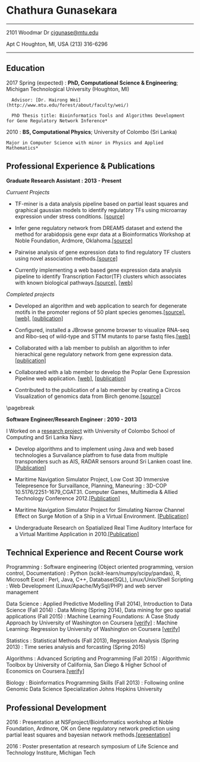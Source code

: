 Chathura Gunasekara
============

-------------------     ----------------------------
2101 Woodmar Dr                     cjgunase@mtu.edu

Apt C Houghton, MI, USA               (213) 316-6296 
-------------------     ----------------------------

Education
---------

2017 Spring (expected)
:   **PhD, Computational Science & Engineering**; Michigan Technological University (Houghton, MI)

      Advisor: [Dr. Hairong Wei](http://www.mtu.edu/forest/about/faculty/wei/)
   
      PhD Thesis title: Bioinformatics Tools and Algorithms Development for Gene Regulatory Network Inference*
       

2010
:   **BS, Computational Physics**; University of Colombo (Sri Lanka)
    
    Major in Computer Science with minor in Physics and Applied Mathematics*

Professional Experience & Publications
----------

**Graduate Research Assistant : 2013 - Present**

_Curruent Projects_

* TF-miner is a data analysis pipeline based on partial least squares and graphical gaussian models to identify regulatory TFs using microarray expression under stress conditions. [[source]](https://github.com/cjgunase/TF-miner)


* Infer gene regulatory network from DREAM5 dataset and  extend the method for arabidopsis gene expr data  at a Bioinformatics Workshop at Noble Foundation, Ardmore, Oklahoma.[[source]](https://github.com/cjgunase/DREAM5_gene_net.git)


* Pairwise analysis of gene expression data to find regulatory TF clusters using novel association methods.[[source]](https://github.com/cjgunase/MIC_based_gene_expr_analysis)


* Currently implementing a  web based gene expression data analysis pipeline to identify Transcription Factor(TF) clusters which associates with known biological pathways.[[source]](https://github.com/cjgunase/TF-Cluster), [[web]](http://sys.bio.mtu.edu/cluster/index.php)

_Completed projects_

* Developed an algorithm and web application to search for degenerate motifs in the promoter regions of 50 plant species genomes.[[source]](https://github.com/cjgunase/exactSearch), [[web]](http://sys.bio.mtu.edu/motif/), [[publication]](http://plantmethods.biomedcentral.com/articles/10.1186/s13007-016-0126-6)


* Configured, installed a JBrowse genome browser to visualize RNA-seq and Ribo-seq of wild-type and STTM mutants to parse fastq files.[[web]](https://blossom.ffr.mtu.edu/designindex2.php)


* Collaborated with a lab member to publish an algorithm to infer hierachical gene regulatory network from gene expression data.[[publication]](https://www.ncbi.nlm.nih.gov/pmc/articles/PMC4797117/)


* Collaborated with a lab member  to develop the  Poplar Gene Expression Pipeline web application. [[web]](http://sys.bio.mtu.edu), [[publication]](http://link.springer.com/article/10.1007/s11295-014-0745-x#page-1)


* Contributed to the publication of a lab member by creating a Circos Visualization of genomics data from Birch genome.[[source]](https://github.com/cjgunase/myVisualizations/tree/master/circos)

\pagebreak

**Software Engineer/Research Engineer : 2010 - 2013**

I Worked on a [research project](http://www.vidusayura.org/?page_id=2) with University of Colombo School of Computing and Sri Lanka Navy.


* Develop algorithms and to implement using Java and web based technologies a Survailance platfrom to fuse data from multiple transponders such as AIS, RADAR sensors around Sri Lanken coast line.[[Publication]](http://www.icter.org/conference/icter2012/paper/50)

* Maritime Navigation Simulator Project, Low Cost 3D Immersive Telepresence for Survaillance, Planning, Maneuring : 3D-COP	10.5176/2251-1679_CGAT31. Computer Games, Multimedia & Allied Technology Conference 2012.[[Publication]](http://www.cgames.com.sg/PriorYearsPaper2012.html)

* Maritime Navigation Simulator Project for Simulating Narrow Channel Effect on Surge Motion of a Ship in a Virtual Environment. [[Publication]](http://www.icter.org/conference/icter2012/paper/31)

* Undergraduate Research on Spatialized Real Time Auditory Interface for a Virtual Maritime Application in 2010.[[Publication]](http://www.icter.org/conference/archive2011/index.php/icter/ICTer2010/paper/view/65)


Technical Experience and Recent Course work
--------------------

Programming
:   Software engineering (Object oriented programming, version control, Documentation)
:   Python (scikit-learn/numpy/scipy/pandas), R, Microsoft Excel
:   Perl, Java, C++, Database(SQL), Linux/Unix/Shell Scripting
:   Web Development (Linux/Apache/MySql/PHP) and web server management

Data Science
:   Applied Predictive Modelling (Fall 2014), Introduction to Data Science (Fall 2014)
:   Data Mining (Spring 2014), Data mining for geo spatial applications (Fall 2015)
:   Machine Learning Foundations: A Case Study Approach by University of Washington on Coursera [[verify]](https://www.coursera.org/account/accomplishments/certificate/UALSGBFJHK7W)
:   Machine Learning: Regression by University of Washington on Coursera [[verify]](https://www.coursera.org/account/accomplishments/certificate/2AXNSM86GTZS)

Statistics
:   Statistical Methods (Fall 2013), Regression Analysis (Spring 2013)
:   Time series analysis and forcasting (Spring 2015)

Algorithms
:   Advanced Scripting and Programming (Fall 2015)
:   Algorithmic Toolbox by University of California, San Diego & Higher School of Economics on Coursera.[[verify]](https://www.coursera.org/account/accomplishments/certificate/KSF3Q7M96AWB)

Biology
:   Bioinformatics Programming Skills (Fall 2013)
:   Following online Genomic Data Science Specialization Johns Hopkins University

Professional Development
------------------------

2016
:     Presentation at NSFproject/Bioinformatics workshop at Noble Foundation, Ardmore, OK on Gene regulatory network prediction using partial least squares and bayesian network methods.[[presentation]](http://www.slideshare.net/secret/15sqXSMbpOHAOQ)

2016
:     Poster presentation at research symposium of Life Science and Technology Institure, Michigan Tech
